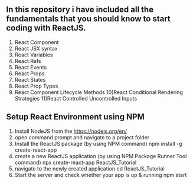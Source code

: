 In this repository i have included all the fundamentals that you should know to start coding with ReactJS.
----------------------------------------------------------------------------------------------------------
1) React Component
2) React JSX syntax
3) React Variables
4) React Refs
5) React Events
6) React Props
7) React States
8) React Prop Types
9) React Component Lifecycle Methods
10)React Conditional Rendering Strategies
11)React Controlled Uncontrolled Inputs

Setup React Environment using NPM
----------------------------------
1) Install NodeJS from the https://nodejs.org/en/
2) open command prompt and navigate to a project folder
3) Install the ReactJS package (by using NPM command)
	  npm install -g create-react-app
4) create a new ReactJS application (by using NPM Package Runner Tool command)
	 npx create-react-app ReactJS_Tutorial
5) navigate to the newly created application
	 cd ReactJS_Tutorial
6) Start the server and check whether your app is up & running
	  npm start

